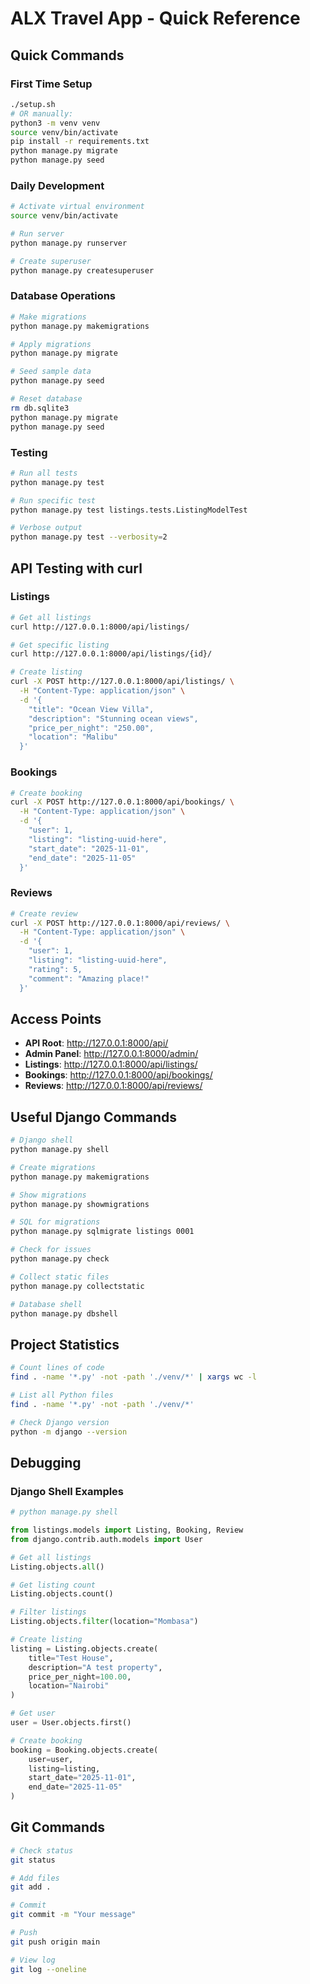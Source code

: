 # ALX Travel App - Quick Reference

## Quick Commands

### First Time Setup
```bash
./setup.sh
# OR manually:
python3 -m venv venv
source venv/bin/activate
pip install -r requirements.txt
python manage.py migrate
python manage.py seed
```

### Daily Development
```bash
# Activate virtual environment
source venv/bin/activate

# Run server
python manage.py runserver

# Create superuser
python manage.py createsuperuser
```

### Database Operations
```bash
# Make migrations
python manage.py makemigrations

# Apply migrations
python manage.py migrate

# Seed sample data
python manage.py seed

# Reset database
rm db.sqlite3
python manage.py migrate
python manage.py seed
```

### Testing
```bash
# Run all tests
python manage.py test

# Run specific test
python manage.py test listings.tests.ListingModelTest

# Verbose output
python manage.py test --verbosity=2
```

## API Testing with curl

### Listings
```bash
# Get all listings
curl http://127.0.0.1:8000/api/listings/

# Get specific listing
curl http://127.0.0.1:8000/api/listings/{id}/

# Create listing
curl -X POST http://127.0.0.1:8000/api/listings/ \
  -H "Content-Type: application/json" \
  -d '{
    "title": "Ocean View Villa",
    "description": "Stunning ocean views",
    "price_per_night": "250.00",
    "location": "Malibu"
  }'
```

### Bookings
```bash
# Create booking
curl -X POST http://127.0.0.1:8000/api/bookings/ \
  -H "Content-Type: application/json" \
  -d '{
    "user": 1,
    "listing": "listing-uuid-here",
    "start_date": "2025-11-01",
    "end_date": "2025-11-05"
  }'
```

### Reviews
```bash
# Create review
curl -X POST http://127.0.0.1:8000/api/reviews/ \
  -H "Content-Type: application/json" \
  -d '{
    "user": 1,
    "listing": "listing-uuid-here",
    "rating": 5,
    "comment": "Amazing place!"
  }'
```

## Access Points

- **API Root**: http://127.0.0.1:8000/api/
- **Admin Panel**: http://127.0.0.1:8000/admin/
- **Listings**: http://127.0.0.1:8000/api/listings/
- **Bookings**: http://127.0.0.1:8000/api/bookings/
- **Reviews**: http://127.0.0.1:8000/api/reviews/

## Useful Django Commands

```bash
# Django shell
python manage.py shell

# Create migrations
python manage.py makemigrations

# Show migrations
python manage.py showmigrations

# SQL for migrations
python manage.py sqlmigrate listings 0001

# Check for issues
python manage.py check

# Collect static files
python manage.py collectstatic

# Database shell
python manage.py dbshell
```

## Project Statistics

```bash
# Count lines of code
find . -name '*.py' -not -path './venv/*' | xargs wc -l

# List all Python files
find . -name '*.py' -not -path './venv/*'

# Check Django version
python -m django --version
```

## Debugging

### Django Shell Examples
```python
# python manage.py shell

from listings.models import Listing, Booking, Review
from django.contrib.auth.models import User

# Get all listings
Listing.objects.all()

# Get listing count
Listing.objects.count()

# Filter listings
Listing.objects.filter(location="Mombasa")

# Create listing
listing = Listing.objects.create(
    title="Test House",
    description="A test property",
    price_per_night=100.00,
    location="Nairobi"
)

# Get user
user = User.objects.first()

# Create booking
booking = Booking.objects.create(
    user=user,
    listing=listing,
    start_date="2025-11-01",
    end_date="2025-11-05"
)
```

## Git Commands

```bash
# Check status
git status

# Add files
git add .

# Commit
git commit -m "Your message"

# Push
git push origin main

# View log
git log --oneline
```

